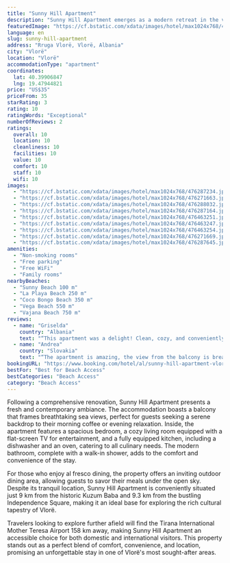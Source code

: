 ```yaml
---
title: "Sunny Hill Apartment"
description: "Sunny Hill Apartment emerges as a modern retreat in the vibrant city of Vlorë, a stone's throw away from the pristine Sunny Beach and the lively Coco Bongo Beach."
featuredImage: "https://cf.bstatic.com/xdata/images/hotel/max1024x768/476287234.jpg?k=dbbeeee6962b36f1f740f3e0244e485af5471e41563b8c2aeec411e3a3d38d8c&o=&hp=1"
language: en
slug: sunny-hill-apartment
address: "Rruga Vlorë, Vlorë, Albania"
city: "Vlorë"
location: "Vlorë"
accommodationType: "apartment"
coordinates:
  lat: 40.39906847
  lng: 19.47944821
price: "US$35"
priceFrom: 35
starRating: 3
rating: 10
ratingWords: "Exceptional"
numberOfReviews: 2
ratings:
  overall: 10
  location: 10
  cleanliness: 10
  facilities: 10
  value: 10
  comfort: 10
  staff: 10
  wifi: 10
images:
  - "https://cf.bstatic.com/xdata/images/hotel/max1024x768/476287234.jpg?k=dbbeeee6962b36f1f740f3e0244e485af5471e41563b8c2aeec411e3a3d38d8c&o=&hp=1"
  - "https://cf.bstatic.com/xdata/images/hotel/max1024x768/476271663.jpg?k=c14beab563d6da7b10f8bbb4f3c91981beadd9781882144c95857db1b05867bd&o=&hp=1"
  - "https://cf.bstatic.com/xdata/images/hotel/max1024x768/476288032.jpg?k=0d292d7ef5eff6f7f7f0e83044c9324cf8830c9ea5e5df4b51ca381506b0a4a3&o=&hp=1"
  - "https://cf.bstatic.com/xdata/images/hotel/max1024x768/476287164.jpg?k=1768d9ff2034f666e8b8b4c0521f956718e9633eeafe80bd66078632505c7e51&o=&hp=1"
  - "https://cf.bstatic.com/xdata/images/hotel/max1024x768/476463251.jpg?k=ff3859d2fc86c342208e52e63bb145662d656e37a9d9d19c48ba1faba9eed699&o=&hp=1"
  - "https://cf.bstatic.com/xdata/images/hotel/max1024x768/476463247.jpg?k=ef6399af9a4a37633fcbe2436e7f8c9366007297ac20adde2f9834f401ce237a&o=&hp=1"
  - "https://cf.bstatic.com/xdata/images/hotel/max1024x768/476463254.jpg?k=b82821544564422d24c463b36302ce7f92f9383bf1aac9f693f9367f44dd01bc&o=&hp=1"
  - "https://cf.bstatic.com/xdata/images/hotel/max1024x768/476271669.jpg?k=d58ddb0e85696ef123cc847185c4220d8277fe0bf51036a8e6f0fbaba6efb1ce&o=&hp=1"
  - "https://cf.bstatic.com/xdata/images/hotel/max1024x768/476287645.jpg?k=16edc10801eb5076ab98d31ed57914dc2e04ef07b8524f52e03971cbc062790c&o=&hp=1"
amenities:
  - "Non-smoking rooms"
  - "Free parking"
  - "Free WiFi"
  - "Family rooms"
nearbyBeaches:
  - "Sunny Beach 100 m"
  - "La Playa Beach 250 m"
  - "Coco Bongo Beach 350 m"
  - "Vega Beach 550 m"
  - "Vajana Beach 750 m"
reviews:
  - name: "Griselda"
    country: "Albania"
    text: "“This apartment was a delight! Clean, cozy, and conveniently located. I would highly recommend this to anyone looking for a comfortable, well-situated, and welcoming place to stay. It truly exceeded my expectations.”"
  - name: "Andrea"
    country: "Slovakia"
    text: "“The apartment is amazing, the view from the balcony is breathtaking! Everything corresponds to the photos. It is only a 10-minute drive from the city center. The road to the nearest beach is only a 3-minute walk from the apartment. The possibility...”"
bookingURL: "https://www.booking.com/hotel/al/sunny-hill-apartment-vlore.en-gb.html?aid=8035640"
bestFor: "Best for Beach Access"
bestCategories: "Beach Access"
category: "Beach Access"
---
```


Following a comprehensive renovation, Sunny Hill Apartment presents a fresh and contemporary ambiance. The accommodation boasts a balcony that frames breathtaking sea views, perfect for guests seeking a serene backdrop to their morning coffee or evening relaxation. Inside, the apartment features a spacious bedroom, a cozy living room equipped with a flat-screen TV for entertainment, and a fully equipped kitchen, including a dishwasher and an oven, catering to all culinary needs. The modern bathroom, complete with a walk-in shower, adds to the comfort and convenience of the stay.

For those who enjoy al fresco dining, the property offers an inviting outdoor dining area, allowing guests to savor their meals under the open sky. Despite its tranquil location, Sunny Hill Apartment is conveniently situated just 9 km from the historic Kuzum Baba and 9.3 km from the bustling Independence Square, making it an ideal base for exploring the rich cultural tapestry of Vlorë.

Travelers looking to explore further afield will find the Tirana International Mother Teresa Airport 158 km away, making Sunny Hill Apartment an accessible choice for both domestic and international visitors. This property stands out as a perfect blend of comfort, convenience, and location, promising an unforgettable stay in one of Vlorë's most sought-after areas.
